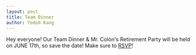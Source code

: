 ```yaml
---
layout: post
title: Team Dinner
author: Yedoh Kang
---
```

Hey everyone!
Our Team Dinner & Mr. Colón's Retirement Party will be held on JUNE 17th, so save the date!
Make sure to [RSVP](https://www.eventbrite.com/e/17th-annual-team-dinner-mr-colons-retirement-party-tickets-35058882060?utm-medium=discovery&utm-campaign=social&utm-content=attendeeshare&aff=escb&utm-source=cp&utm-term=listing)!
